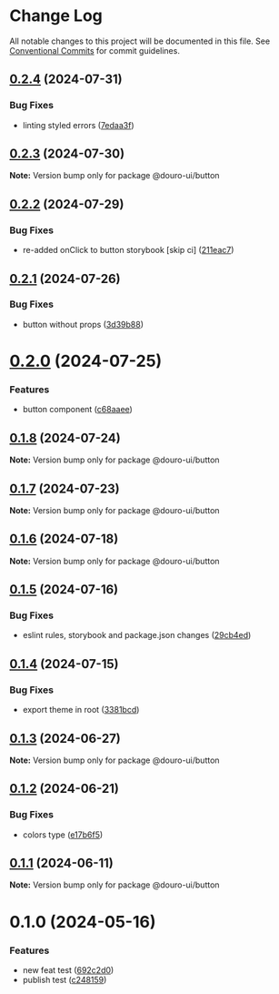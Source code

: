 # Change Log

All notable changes to this project will be documented in this file.
See [Conventional Commits](https://conventionalcommits.org) for commit guidelines.

## [0.2.4](https://github.com/Douro-ui/design-system/compare/@douro-ui/button@0.2.3...@douro-ui/button@0.2.4) (2024-07-31)

### Bug Fixes

- linting styled errors ([7edaa3f](https://github.com/Douro-ui/design-system/commit/7edaa3fe0bd8a02399bdcb18c953c35c8dcb2612))

## [0.2.3](https://github.com/Douro-ui/design-system/compare/@douro-ui/button@0.2.2...@douro-ui/button@0.2.3) (2024-07-30)

**Note:** Version bump only for package @douro-ui/button

## [0.2.2](https://github.com/Douro-ui/design-system/compare/@douro-ui/button@0.2.1...@douro-ui/button@0.2.2) (2024-07-29)

### Bug Fixes

- re-added onClick to button storybook [skip ci] ([211eac7](https://github.com/Douro-ui/design-system/commit/211eac78e8dac8cf754ebdae2617777212b015d2))

## [0.2.1](https://github.com/Douro-ui/design-system/compare/@douro-ui/button@0.2.0...@douro-ui/button@0.2.1) (2024-07-26)

### Bug Fixes

- button without props ([3d39b88](https://github.com/Douro-ui/design-system/commit/3d39b88e503031ec760da980bd5197a7d5b24417))

# [0.2.0](https://github.com/Douro-ui/design-system/compare/@douro-ui/button@0.1.8...@douro-ui/button@0.2.0) (2024-07-25)

### Features

- button component ([c68aaee](https://github.com/Douro-ui/design-system/commit/c68aaeeeaff3e44bf905ba9335d828bbed11fe10))

## [0.1.8](https://github.com/Douro-ui/design-system/compare/@douro-ui/button@0.1.7...@douro-ui/button@0.1.8) (2024-07-24)

**Note:** Version bump only for package @douro-ui/button

## [0.1.7](https://github.com/Douro-ui/design-system/compare/@douro-ui/button@0.1.6...@douro-ui/button@0.1.7) (2024-07-23)

**Note:** Version bump only for package @douro-ui/button

## [0.1.6](https://github.com/Douro-ui/design-system/compare/@douro-ui/button@0.1.5...@douro-ui/button@0.1.6) (2024-07-18)

**Note:** Version bump only for package @douro-ui/button

## [0.1.5](https://github.com/Douro-ui/design-system/compare/@douro-ui/button@0.1.4...@douro-ui/button@0.1.5) (2024-07-16)

### Bug Fixes

- eslint rules, storybook and package.json changes ([29cb4ed](https://github.com/Douro-ui/design-system/commit/29cb4edd31124c4ca11f2c6f021c3381d33b8889))

## [0.1.4](https://github.com/Douro-ui/design-system/compare/@douro-ui/button@0.1.3...@douro-ui/button@0.1.4) (2024-07-15)

### Bug Fixes

- export theme in root ([3381bcd](https://github.com/Douro-ui/design-system/commit/3381bcd42daed622470d2fffb1ab98a5def98b4e))

## [0.1.3](https://github.com/Douro-ui/design-system/compare/@douro-ui/button@0.1.2...@douro-ui/button@0.1.3) (2024-06-27)

**Note:** Version bump only for package @douro-ui/button

## [0.1.2](https://github.com/Douro-ui/design-system/compare/@douro-ui/button@0.1.1...@douro-ui/button@0.1.2) (2024-06-21)

### Bug Fixes

- colors type ([e17b6f5](https://github.com/Douro-ui/design-system/commit/e17b6f52ed9e7720bedf6bae9ef07f8a52835482))

## [0.1.1](https://github.com/Douro-ui/design-system/compare/@douro-ui/button@0.1.0...@douro-ui/button@0.1.1) (2024-06-11)

**Note:** Version bump only for package @douro-ui/button

# 0.1.0 (2024-05-16)

### Features

- new feat test ([692c2d0](https://github.com/Douro-ui/design-system/commit/692c2d0027b98e8686220607f29c8348b95dfce9))
- publish test ([c248159](https://github.com/Douro-ui/design-system/commit/c248159c1670a439e76d435eaa8860408db969f7))
